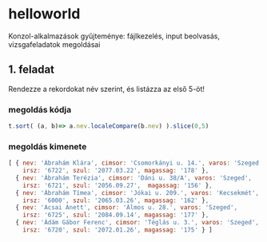 # helloworld
Konzol-alkalmazások gyűjteménye: fájlkezelés, input beolvasás, vizsgafeladatok megoldásai

## 1. feladat
Rendezze a rekordokat név szerint, és listázza az első 5-öt!

### megoldás kódja
```javascript
t.sort( (a, b)=> a.nev.localeCompare(b.nev) ).slice(0,5)
```

### megoldás kimenete
```javascript
[ { nev: 'Ábrahám Klára', cimsor: 'Csomorkányi u. 14.', varos: 'Szeged',
    irsz: '6722', szul: '2077.03.22', magassag: '178' },
  { nev: 'Ábrahám Terézia', cimsor: 'Dáni u. 38/A', varos: 'Szeged',
    irsz: '6721', szul: '2056.09.27',  magassag: '156' },
  { nev: 'Ábrahám Tímea', cimsor: 'Jókai u. 209.', varos: 'Kecsekmét',
    irsz: '6000', szul: '2065.03.26', magassag: '162' },
  { nev: 'Acsai Anett', cimsor: 'Álmos u. 28.', varos: 'Szeged',
    irsz: '6725', szul: '2084.09.14', magassag: '177' },
  { nev: 'Ádám Gábor Ferenc', cimsor: 'Téglás u. 3.', varos: 'Szeged',
    irsz: '6720', szul: '2072.01.26', magassag: '175' } ]
```    
